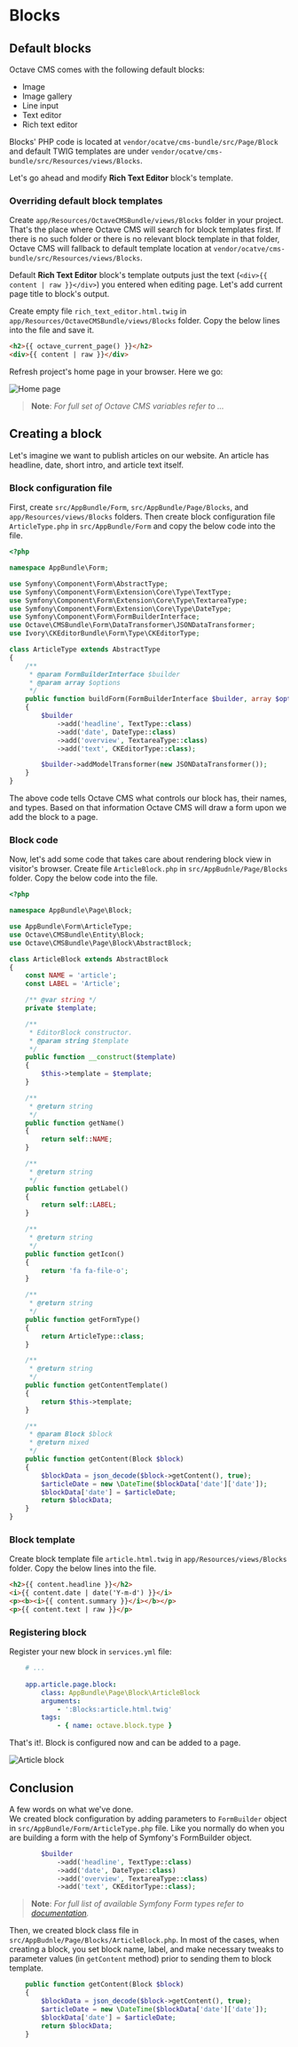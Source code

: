 Blocks
======

## Default blocks

Octave CMS comes with the following default blocks:

* Image
* Image gallery
* Line input
* Text editor
* Rich text editor

Blocks' PHP code is located at `vendor/ocatve/cms-bundle/src/Page/Block` and default TWIG templates are under `vendor/ocatve/cms-bundle/src/Resources/views/Blocks`.

Let's go ahead and modify **Rich Text Editor** block's template.

### Overriding default block templates

Create `app/Resources/OctaveCMSBundle/views/Blocks` folder in your project. 
That's the place where Octave CMS will search for block templates first. 
If there is no such folder or there is no relevant block template in that folder, Octave CMS will fallback to default template location at `vendor/ocatve/cms-bundle/src/Resources/views/Blocks`.

Default **Rich Text Editor** block's template outputs just the text (`<div>{{ content | raw }}</div>`) you entered when editing page. 
Let's add current page title to block's output. 

Create empty file `rich_text_editor.html.twig` in `app/Resources/OctaveCMSBundle/views/Blocks` folder. 
Copy the below lines into the file and save it.    

```html
<h2>{{ octave_current_page() }}</h2>
<div>{{ content | raw }}</div>
```

Refresh project's home page in your browser. Here we go:

![Home page](http://img.octavecms.com/assets/images/developers-guide/07-hello-wolrd-page-title.png)


>**Note**: _For full set of Octave CMS variables refer to ..._

## Creating a block

Let's imagine we want to publish articles on our website. 
An article has headline, date, short intro, and article text itself. 
  
### Block configuration file

First, create `src/AppBundle/Form`, `src/AppBundle/Page/Blocks`, and `app/Resources/views/Blocks` folders. 
Then create block configuration file `ArticleType.php` in `src/AppBundle/Form` and copy the below code into the file. 

```php
<?php

namespace AppBundle\Form;

use Symfony\Component\Form\AbstractType;
use Symfony\Component\Form\Extension\Core\Type\TextType;
use Symfony\Component\Form\Extension\Core\Type\TextareaType;
use Symfony\Component\Form\Extension\Core\Type\DateType;
use Symfony\Component\Form\FormBuilderInterface;
use Octave\CMSBundle\Form\DataTransformer\JSONDataTransformer;
use Ivory\CKEditorBundle\Form\Type\CKEditorType;

class ArticleType extends AbstractType
{
    /**
     * @param FormBuilderInterface $builder
     * @param array $options
     */
    public function buildForm(FormBuilderInterface $builder, array $options)
    {
        $builder
            ->add('headline', TextType::class)
            ->add('date', DateType::class)
            ->add('overview', TextareaType::class)
            ->add('text', CKEditorType::class);

        $builder->addModelTransformer(new JSONDataTransformer());
    }
}
```

The above code tells Octave CMS what controls our block has, their names, and types. 
Based on that information Octave CMS will draw a form upon we add the block to a page. 

### Block code

Now, let's add some code that takes care about rendering block view in visitor's browser.
Create file `ArticleBlock.php` in `src/AppBudnle/Page/Blocks` folder. Copy the below code into the file.

```php
<?php

namespace AppBundle\Page\Block;

use AppBundle\Form\ArticleType;
use Octave\CMSBundle\Entity\Block;
use Octave\CMSBundle\Page\Block\AbstractBlock;

class ArticleBlock extends AbstractBlock
{
    const NAME = 'article';
    const LABEL = 'Article';

    /** @var string */
    private $template;

    /**
     * EditorBlock constructor.
     * @param string $template
     */
    public function __construct($template)
    {
        $this->template = $template;
    }

    /**
     * @return string
     */
    public function getName()
    {
        return self::NAME;
    }

    /**
     * @return string
     */
    public function getLabel()
    {
        return self::LABEL;
    }

    /**
     * @return string
     */
    public function getIcon()
    {
        return 'fa fa-file-o';
    }

    /**
     * @return string
     */
    public function getFormType()
    {
        return ArticleType::class;
    }

    /**
     * @return string
     */
    public function getContentTemplate()
    {
        return $this->template;
    }

    /**
     * @param Block $block
     * @return mixed
     */
    public function getContent(Block $block)
    {
        $blockData = json_decode($block->getContent(), true);
        $articleDate = new \DateTime($blockData['date']['date']);
        $blockData['date'] = $articleDate;
        return $blockData;
    }
}
```

### Block template

Create block template file `article.html.twig` in `app/Resources/views/Blocks` folder. 
Copy the below lines into the file.  

```html
<h2>{{ content.headline }}</h2>
<i>{{ content.date | date('Y-m-d') }}</i>
<p><b><i>{{ content.summary }}</i></b></p>
<p>{{ content.text | raw }}</p>
```

### Registering block

Register your new block in `services.yml` file:

```yaml
    # ...
    
    app.article.page.block:
        class: AppBundle\Page\Block\ArticleBlock
        arguments:
            - ':Blocks:article.html.twig'
        tags:
            - { name: octave.block.type }
```

That's it!. Block is configured now and can be added to a page. 

![Article block](http://img.octavecms.com/assets/images/developers-guide/08-article-block.png?a=1)

## Conclusion

A few words on what we've done.  
We created block configuration by adding parameters to `FormBuilder` object in `src/AppBundle/Form/ArticleType.php` file. 
Like you normally do when you are building a form with the help of Symfony's FormBuilder object. 

```php
        $builder
            ->add('headline', TextType::class)
            ->add('date', DateType::class)
            ->add('overview', TextareaType::class)
            ->add('text', CKEditorType::class);
```

>**Note**: _For full list of available Symfony Form types refer to [documentation](https://symfony.com/doc/current/reference/forms/types.html)._

Then, we created block class file in `src/AppBudnle/Page/Blocks/ArticleBlock.php`. 
In most of the cases, when creating a block, you set block name, label, and make necessary tweaks to parameter values (in `getContent` method) prior to sending them to block template. 

```php
    public function getContent(Block $block)
    {
        $blockData = json_decode($block->getContent(), true);
        $articleDate = new \DateTime($blockData['date']['date']);
        $blockData['date'] = $articleDate;
        return $blockData;
    }
```

